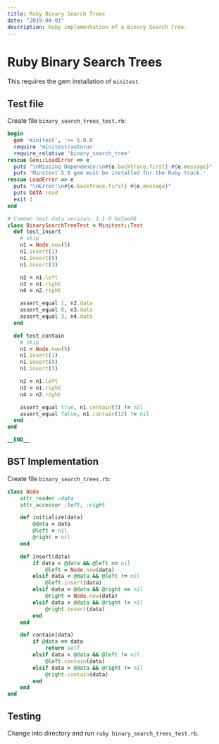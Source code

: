 ```yaml
---
title: Ruby Binary Search Trees
date: "2019-04-01"
description: Ruby implementation of a Binary Search Tree.
---
```


# Ruby Binary Search Trees

This requires the gem installation of `minitest`.

## Test file

Create file `binary_search_trees_test.rb`:

```ruby
begin
  gem 'minitest', '>= 5.0.0'
  require 'minitest/autorun'
  require_relative 'binary_search_tree'
rescue Gem::LoadError => e
  puts "\nMissing Dependency:\n#{e.backtrace.first} #{e.message}"
  puts 'Minitest 5.0 gem must be installed for the Ruby track.'
rescue LoadError => e
  puts "\nError:\n#{e.backtrace.first} #{e.message}"
  puts DATA.read
  exit 1
end

# Common test data version: 1.1.0 be3ae66
class BinarySearchTreeTest < Minitest::Test
  def test_insert
    # skip
    n1 = Node.new(5)
    n1.insert(1)
    n1.insert(8)
    n1.insert(3)

    n2 = n1.left
    n3 = n1.right
    n4 = n2.right

    assert_equal 1, n2.data
    assert_equal 8, n3.data
    assert_equal 3, n4.data
  end

  def test_contain
    # skip
    n1 = Node.new(5)
    n1.insert(1)
    n1.insert(8)
    n1.insert(3)

    n2 = n1.left
    n3 = n1.right
    n4 = n2.right

    assert_equal true, n1.contain(3) != nil
    assert_equal false, n1.contain(12) != nil
  end
end

__END__
```

## BST Implementation

Create file `binary_search_trees.rb`:

```ruby
class Node
    attr_reader :data
    attr_accessor :left, :right

    def initialize(data)
        @data = data
        @left = nil
        @right = nil
    end

    def insert(data)
        if data < @data && @left == nil
            @left = Node.new(data)
        elsif data < @data && @left != nil
            @left.insert(data)
        elsif data > @data && @right == nil
            @right = Node.new(data)
        elsif data > @data && @right != nil
            @right.insert(data)
        end
    end

    def contain(data)
        if @data == data
            return self
        elsif data < @data && @left != nil
            @left.contain(data)
        elsif data > @data && @right != nil
            @right.contain(data)
        end
    end
end
```

## Testing

Change into directory and run `ruby binary_search_trees_test.rb`.
